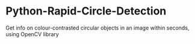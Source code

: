 # Python-Rapid-Circle-Detection
Get info on colour-contrasted circular objects in an image within seconds, using OpenCV library

